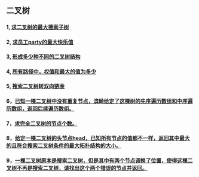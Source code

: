## 二叉树
#### 1, [求二叉树的最大搜索子树](https://github.com/sihaihou/algorithm/tree/master/src/com/reyco/algorithm/tree/tree2/Test1.java)
#### 2, [求员工party的最大快乐值](https://github.com/sihaihou/algorithm/tree/master/src/com/reyco/algorithm/tree/tree2/Test2.java)
#### 3, [形成多少种不同的二叉树结构](https://github.com/sihaihou/algorithm/tree/master/src/com/reyco/algorithm/tree/tree2/Test3.java)
#### 4, [所有路径中，权值和最大的值为多少](https://github.com/sihaihou/algorithm/tree/master/src/com/reyco/algorithm/tree/tree2/Test4.java)
#### 5, [搜索二叉树转双向链表](https://github.com/sihaihou/algorithm/tree/master/src/com/reyco/algorithm/tree/tree2/Test5.java)
#### 6，[已知一棵二叉树中没有重复节点，滨崎给定了这棵树的先序遍历数组和中序遍历数组，返回后续遍历数组。](https://github.com/sihaihou/algorithm/tree/master/src/com/reyco/algorithm/tree/tree2/Test6.java)
#### 7，[求完全二叉树的节点个数。](https://github.com/sihaihou/algorithm/tree/master/src/com/reyco/algorithm/tree/tree2/Test7.java)
#### 8，[给定一棵二叉树的头节点head，已知所有节点的值都不一样，返回其中最大的且符合搜索二叉树条件的最大拓扑结构的大小。](https://github.com/sihaihou/algorithm/tree/master/src/com/reyco/algorithm/tree/tree2/Test8.java)
#### 9，[一棵二叉树原本是搜索二叉树，但是其中有两个节点调换了位置，使得这棵二叉树不再是搜索二叉树，请找出这个两个错误的节点并返回。](https://github.com/sihaihou/algorithm/tree/master/src/com/reyco/algorithm/tree/tree2/Test9.java)
